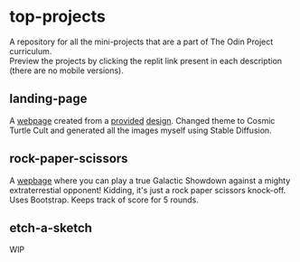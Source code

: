 # top-projects
A repository for all the mini-projects that are a part of The Odin Project curriculum.<br>
Preview the projects by clicking the replit link present in each description (there are no mobile versions).

## landing-page
A [webpage](https://landing-page.mikapikafika.repl.co) created from a [provided](https://cdn.statically.io/gh/TheOdinProject/curriculum/81a5d553f4073e593d23a6ab00d50eef8620796d/foundations/html_css/project/imgs/01.png) [design](https://cdn.statically.io/gh/TheOdinProject/curriculum/81a5d553f4073e593d23a6ab00d50eef8620796d/foundations/html_css/project/imgs/02.png). Changed theme to Cosmic Turtle Cult and generated all the images myself using Stable Diffusion.

## rock-paper-scissors
A [wepbage](https://rock-paper-scissors.mikapikafika.repl.co) where you can play a true Galactic Showdown against a mighty extraterrestial opponent! Kidding, it's just a rock paper scissors knock-off. Uses Bootstrap. Keeps track of score for 5 rounds. 

## etch-a-sketch
WIP

